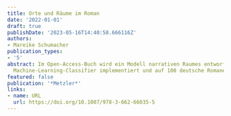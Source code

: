 ```yaml
---
title: Orte und Räume im Roman
date: '2022-01-01'
draft: true
publishDate: '2023-05-16T14:40:58.666116Z'
authors:
- Mareike Schumacher
publication_types:
- '5'
abstract: Im Open-Access-Buch wird ein Modell narrativen Raumes entworfen, in einem
  Machine-Learning-Classifier implementiert und auf 100 deutsche Romane angewendet.
featured: false
publication: '*Metzler*'
links:
- name: URL
  url: https://doi.org/10.1007/978-3-662-66035-5
---
```



